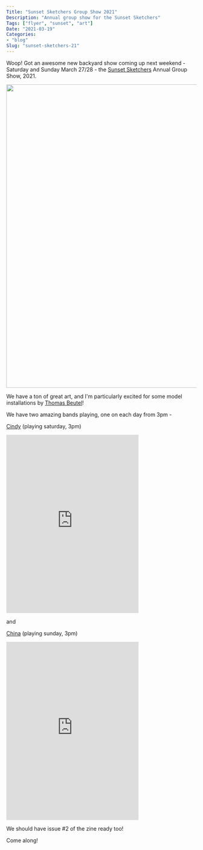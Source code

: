 ```yaml
---
Title: "Sunset Sketchers Group Show 2021"
Description: "Annual group show for the Sunset Sketchers"
Tags: ["flyer", "sunset", "art"]
Date: "2021-03-19"
Categories:
- "blog"
Slug: "sunset-sketchers-21"
---
```


Woop! Got an awesome new backyard show coming up next weekend - Saturday and Sunday March 27/28 - the <a href="https://www.instagram.com/sunsetsketchers/">Sunset Sketchers</a> Annual Group Show, 2021.

<img src="/sketchers.2021.png" width="800">

We have a ton of great art, and I'm particularly excited for some model installations by <a href="https://www.instagram.com/p/CHPAW1EhYw3/">Thomas Beutel</a>!

We have two amazing bands playing, one on each day from 3pm -

<a href="https://cindytheband.bandcamp.com/">Cindy</a> (playing saturday, 3pm)

<iframe style="border: 0; width: 350px; height: 470px;" src="https://bandcamp.com/EmbeddedPlayer/album=3611346017/size=large/bgcol=ffffff/linkcol=0687f5/tracklist=false/transparent=true/" seamless><a href="https://paisleyshirtrecords.bandcamp.com/album/free-advice">Free Advice by Cindy</a></iframe>

and

<a href="https://chinatheband.bandcamp.com/">China</a> (playing sunday, 3pm)

<iframe style="border: 0; width: 350px; height: 470px;" src="https://bandcamp.com/EmbeddedPlayer/album=3188033561/size=large/bgcol=ffffff/linkcol=0687f5/tracklist=false/transparent=true/" seamless><a href="https://chinatheband.bandcamp.com/album/and-then-nothing-happened">And Then Nothing Happened by China</a></iframe>


We should have issue #2 of the zine ready too!

Come along!



